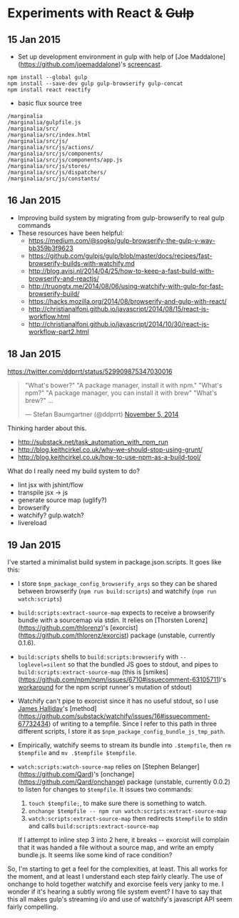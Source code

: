 Experiments with React & ~~Gulp~~
=================================

15 Jan 2015
-----------

* Set up development environment in gulp with help of [Joe Maddalone]
(https://github.com/joemaddalone)'s [screencast][joemaddalone1].

[joemaddalone1]: https://egghead.io/lessons/react-development-environment-setup

```shell
npm install --global gulp
npm install --save-dev gulp gulp-browserify gulp-concat
npm install react reactify
```

* basic flux source tree

```
/marginalia
/marginalia/gulpfile.js
/marginalia/src/
/marginalia/src/index.html
/marginalia/src/js/
/marginalia/src/js/actions/
/marginalia/src/js/components/
/marginalia/src/js/components/app.js
/marginalia/src/js/stores/
/marginalia/src/js/dispatchers/
/marginalia/src/js/constants/
```

16 Jan 2015
-----------

* Improving build system by migrating from gulp-browserify to real gulp
  commands
* These resources have been helpful:
  * https://medium.com/@sogko/gulp-browserify-the-gulp-y-way-bb359b3f9623
  * https://github.com/gulpjs/gulp/blob/master/docs/recipes/fast-browserify-builds-with-watchify.md
  * http://blog.avisi.nl/2014/04/25/how-to-keep-a-fast-build-with-browserify-and-reactjs/
  * http://truongtx.me/2014/08/06/using-watchify-with-gulp-for-fast-browserify-build/
  * https://hacks.mozilla.org/2014/08/browserify-and-gulp-with-react/
  * http://christianalfoni.github.io/javascript/2014/08/15/react-js-workflow.html
  * http://christianalfoni.github.io/javascript/2014/10/30/react-js-workflow-part2.html

18 Jan 2015
-----------

https://twitter.com/ddprrt/status/529909875347030016

<blockquote class="twitter-tweet" lang="en"><p>&quot;What&#39;s bower?&quot;&#10;&quot;A package manager, install it with npm.&quot;&#10;&quot;What&#39;s npm?&quot;&#10;&quot;A package manager, you can install it with brew&quot;&#10;&quot;What&#39;s brew?&quot;&#10;...</p>&mdash; Stefan Baumgartner (@ddprrt) <a href="https://twitter.com/ddprrt/status/529909875347030016">November 5, 2014</a></blockquote> <script async src="//platform.twitter.com/widgets.js" charset="utf-8"></script>

Thinking harder about this.

* http://substack.net/task_automation_with_npm_run
* http://blog.keithcirkel.co.uk/why-we-should-stop-using-grunt/
* http://blog.keithcirkel.co.uk/how-to-use-npm-as-a-build-tool/

What do I really need my build system to do?

* lint jsx with jshint/flow
* transpile jsx -> js
* generate source map (uglify?)
* browserify
* watchify? gulp.watch?
* livereload

19 Jan 2015
-----------

I've started a minimalist build system in package.json.scripts. It goes
like this:

*   I store `$npm_package_config_browserify_args` so they can be shared
    between browserify (`npm run build:scripts`) and watchify (`npm run
    watch:scripts`)
*   `build:scripts:extract-source-map` expects to receive a browserify
    bundle with a sourcemap via stdin. It relies on [Thorsten Lorenz]
    (https://github.com/thlorenz)'s [exorcist]
    (https://github.com/thlorenz/exorcist) package (unstable, currently
    0.1.6).
*   `build:scripts` shells to `build:scripts:browserify` with
    `--loglevel=silent` so that the bundled JS goes to stdout, and
    pipes to `build:scripts:extract-source-map` (this is [smikes]
    (https://github.com/npm/npm/issues/6710#issuecomment-63105711)'s
    [workaround](https://github.com/npm/npm/issues/6710#issuecomment-63105711)
    for the npm script runner's mutation of stdout)
*   Watchify can't pipe to exorcist since it has no useful stdout, so I
    use [James Halliday](https://github.com/substack/)'s [method]
    (https://github.com/substack/watchify/issues/16#issuecomment-67732434)
    of writing to a tempfile. Since I refer to this path in three
    different scripts, I store it as
    `$npm_package_config_bundle_js_tmp_path`.
*   Empirically, watchify seems to stream its bundle into `.$tempfile`,
    then `rm $tempfile` and `mv .$tempfile $tempfile`.
*   `watch:scripts:watch-source-map` relies on [Stephen Belanger]
    (https://github.com/Qard)'s [onchange]
    (https://github.com/Qard/onchange) package (unstable, currently
    0.0.2) to listen for changes to `$tempfile`. It issues two commands:
    
    1.  `touch $tempfile;`, to make sure there is something to watch.
    2.  `onchange $tempfile -- npm run watch:scripts:extract-source-map`
    3.  `watch:scripts:extract-source-map` then redirects `$tempfile` to
        stdin and calls `build:scripts:extract-source-map`

    If I attempt to inline step 3 into 2 here, it breaks -- exorcist
    will complain that it was handed a file without a source map, and
    write an empty bundle.js. It seems like some kind of race condition?

So, I'm starting to get a feel for the complexities, at least. This all
works for the moment, and at least I understand each step fairly
clearly. The use of onchange to hold together watchify and exorcise
feels very janky to me. I wonder if it's hearing a subtly wrong file
system event? I have to say that this all makes gulp's streaming i/o and
use of watchify's javascript API seem fairly compelling.